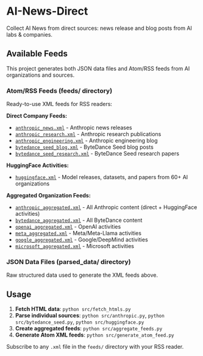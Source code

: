 # AI-News-Direct
Collect AI News from direct sources: news release and blog posts from AI labs & companies.

## Available Feeds

This project generates both JSON data files and Atom/RSS feeds from AI organizations and sources.

### Atom/RSS Feeds (feeds/ directory)
Ready-to-use XML feeds for RSS readers:

**Direct Company Feeds:**
- [`anthropic_news.xml`](feeds/anthropic_news.xml) - Anthropic news releases
- [`anthropic_research.xml`](feeds/anthropic_research.xml) - Anthropic research publications  
- [`anthropic_engineering.xml`](feeds/anthropic_engineering.xml) - Anthropic engineering blog
- [`bytedance_seed_blog.xml`](feeds/bytedance_seed_blog.xml) - ByteDance Seed blog posts
- [`bytedance_seed_research.xml`](feeds/bytedance_seed_research.xml) - ByteDance Seed research papers

**HuggingFace Activities:**
- [`huggingface.xml`](feeds/huggingface.xml) - Model releases, datasets, and papers from 60+ AI organizations

**Aggregated Organization Feeds:**
- [`anthropic_aggregated.xml`](feeds/anthropic_aggregated.xml) - All Anthropic content (direct + HuggingFace activities)
- [`bytedance_aggregated.xml`](feeds/bytedance_aggregated.xml) - All ByteDance content
- [`openai_aggregated.xml`](feeds/openai_aggregated.xml) - OpenAI activities
- [`meta_aggregated.xml`](feeds/meta_aggregated.xml) - Meta/Meta-Llama activities
- [`google_aggregated.xml`](feeds/google_aggregated.xml) - Google/DeepMind activities
- [`microsoft_aggregated.xml`](feeds/microsoft_aggregated.xml) - Microsoft activities

### JSON Data Files (parsed_data/ directory)
Raw structured data used to generate the XML feeds above.

## Usage

1. **Fetch HTML data**: `python src/fetch_htmls.py`
2. **Parse individual sources**: `python src/anthropic.py`, `python src/bytedance_seed.py`, `python src/huggingface.py`
3. **Create aggregated feeds**: `python src/aggregate_feeds.py`
4. **Generate Atom XML feeds**: `python src/generate_atom_feed.py`

Subscribe to any `.xml` file in the `feeds/` directory with your RSS reader.